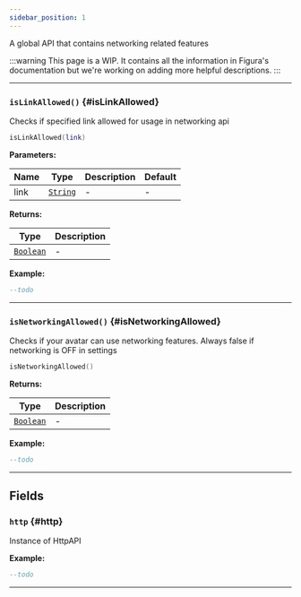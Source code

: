 ```yaml
---
sidebar_position: 1
---
```


A global API that contains networking related features

:::warning
This page is a WIP. It contains all the information in Figura's documentation but we're working on adding more helpful descriptions.
:::

---

### <code>isLinkAllowed()</code> \{#isLinkAllowed}

Checks if specified link allowed for usage in networking api

```lua
isLinkAllowed(link)
```

**Parameters:**

| Name | Type                                            | Description | Default |
| ---- | ----------------------------------------------- | ----------- | ------- |
| link | <code>[String](/tutorials/types/Strings)</code> | -           | -       |

**Returns:**

| Type                                              | Description |
| ------------------------------------------------- | ----------- |
| <code>[Boolean](/tutorials/types/Booleans)</code> | -           |

**Example:**

```lua
--todo
```

---

### <code>isNetworkingAllowed()</code> \{#isNetworkingAllowed}

Checks if your avatar can use networking features. Always false if networking is OFF in settings

```lua
isNetworkingAllowed()
```

**Returns:**

| Type                                              | Description |
| ------------------------------------------------- | ----------- |
| <code>[Boolean](/tutorials/types/Booleans)</code> | -           |

**Example:**

```lua
--todo
```

---

## Fields

### <code>http</code> \{#http}

Instance of HttpAPI

**Example:**

```lua
--todo
```

---
